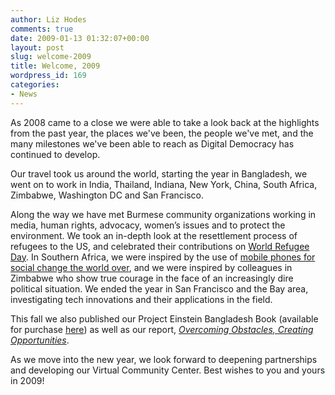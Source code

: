 ```yaml
---
author: Liz Hodes
comments: true
date: 2009-01-13 01:32:07+00:00
layout: post
slug: welcome-2009
title: Welcome, 2009
wordpress_id: 169
categories:
- News
---
```


As 2008 came to a close we were able to take a look back at the highlights from the past year, the places we've been, the people we've met, and the many milestones we've been able to reach as Digital Democracy has continued to develop.

Our travel took us around the world, starting the year in Bangladesh, we went on to work in India, Thailand, Indiana, New York, China, South Africa, Zimbabwe, Washington DC and San Francisco.

Along the way we have met Burmese community organizations working in media, human rights, advocacy, women’s issues and to protect the environment. We took an in-depth look at the resettlement process of refugees to the US, and celebrated their contributions on [World Refugee Day](http://www.dtwo.org/2008/06/20/world-refugee-day/).  In Southern Africa, we were inspired by the use of [mobile phones for social change the world over](http://www.mobileactive08.org), and we were inspired by colleagues in Zimbabwe who show true courage in the face of an increasingly dire political situation. We ended the year in San Francisco and the Bay area, investigating tech innovations and their applications in the field.

This fall we also published our Project Einstein Bangladesh Book (available for purchase [here](http://www.dtwo.org/products/)) as well as our report, [_Overcoming Obstacles, Creating Opportunities_](http://www.dtwo.org/2008/11/20/thailand-report-launch/).

As we move into the new year, we look forward to deepening partnerships and developing our Virtual Community Center. Best wishes to you and yours in 2009!
